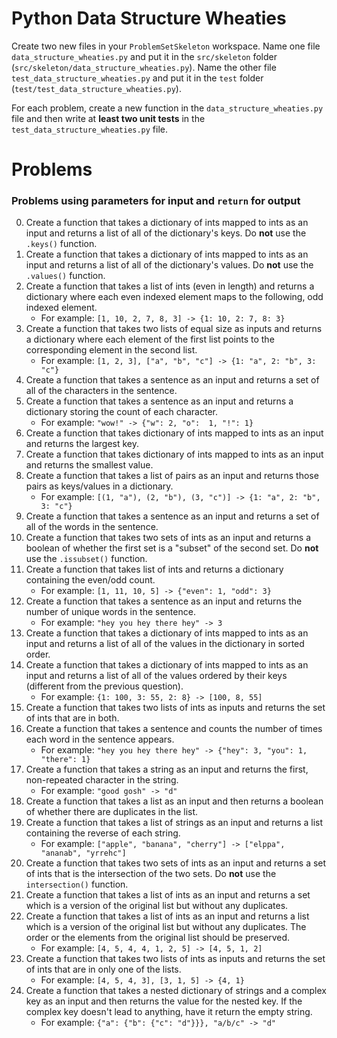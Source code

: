# Python Data Structure Wheaties

Create two new files in your `ProblemSetSkeleton` workspace. Name one file
`data_structure_wheaties.py` and put it in the `src/skeleton` folder
(`src/skeleton/data_structure_wheaties.py`). Name the other file
`test_data_structure_wheaties.py` and put it in the `test` folder
(`test/test_data_structure_wheaties.py`).

For each problem, create a new function in the `data_structure_wheaties.py` file
and then write at **least two unit tests** in the
`test_data_structure_wheaties.py` file.

# Problems

### Problems using **parameters** for input and `return` for output

0. Create a function that takes a dictionary of ints mapped to ints as an
   input and returns a list of all of the dictionary's keys. Do **not** use
   the `.keys()` function.
1. Create a function that takes a dictionary of ints mapped to ints as an
   input and returns a list of all of the dictionary's values. Do **not** use
   the `.values()` function.
2. Create a function that takes a list of ints (even in length) and returns a
   dictionary where each even indexed element maps to the following, odd
   indexed element.
   - For example: `[1, 10, 2, 7, 8, 3] -> {1: 10, 2: 7, 8: 3}`
3. Create a function that takes two lists of equal size as inputs and returns a
   dictionary where each element of the first list points to the corresponding
   element in the second list.
   - For example: `[1, 2, 3], ["a", "b", "c"] -> {1: "a", 2: "b", 3: "c"}`
4. Create a function that takes a sentence as an input and returns a set of all
   of the characters in the sentence.
5. Create a function that takes a sentence as an input and returns a dictionary
    storing the count of each character.
    - For example: `"wow!" -> {"w": 2, "o":  1, "!": 1}`
6. Create a function that takes dictionary of ints mapped to ints as an input and
   returns the largest key.
7. Create a function that takes dictionary of ints mapped to ints as an input and
   returns the smallest value.
8. Create a function that takes a list of pairs as an input and returns those
   pairs as keys/values in a dictionary.
    - For example: `[(1, "a"), (2, "b"), (3, "c")] -> {1: "a", 2: "b", 3: "c"}`
9. Create a function that takes a sentence as an input and returns a set of all
   of the words in the sentence.
10. Create a function that takes two sets of ints as an input and returns a
    boolean of whether the first set is a "subset" of the second set. Do
    **not** use the `.issubset()` function.
11. Create a function that takes list of ints and returns a dictionary containing
    the even/odd count.
    - For example: `[1, 11, 10, 5] -> {"even": 1, "odd": 3}`
12. Create a function that takes a sentence as an input and returns the number
    of unique words in the sentence.
    - For example: `"hey you hey there hey" -> 3`
13. Create a function that takes a dictionary of ints mapped to ints as an input
    and returns a list of all of the values in the dictionary in sorted order.
14. Create a function that takes a dictionary of ints mapped to ints as an input
    and returns a list of all of the values ordered by their keys (different
    from the previous question).
    - For example: `{1: 100, 3: 55, 2: 8} -> [100, 8, 55]`
15. Create a function that takes two lists of ints as inputs and returns the
    set of ints that are in both.
16. Create a function that takes a sentence and counts the number of times each
    word in the sentence appears.
    - For example: `"hey you hey there hey" -> {"hey": 3, "you": 1, "there": 1}`
17. Create a function that takes a string as an input and returns the first,
    non-repeated character in the string.
    - For example: `"good gosh" -> "d"`
18. Create a function that takes a list as an input and then returns a boolean
    of whether there are duplicates in the list.
19. Create a function that takes a list of strings as an input and returns a
    list containing the reverse of each string.
    - For example: `["apple", "banana", "cherry"] -> ["elppa", "ananab", "yrrehc"]`
20. Create a function that takes two sets of ints as an input and returns a
    set of ints that is the intersection of the two sets. Do **not** use the
    `intersection()` function.
21. Create a function that takes a list of ints as an input and returns a set
    which is a version of the original list but without any duplicates.
22. Create a function that takes a list of ints as an input and returns a list
    which is a version of the original list but without any duplicates. The order
    or the elements from the original list should be preserved.
    - For example: `[4, 5, 4, 4, 1, 2, 5] -> [4, 5, 1, 2]`
23. Create a function that takes two lists of ints as inputs and returns the set
    of ints that are in only one of the lists.
    - For example: `[4, 5, 4, 3], [3, 1, 5] -> {4, 1}`
24. Create a function that takes a nested dictionary of strings and a complex key
    as an input and then returns the value for the nested key. If the complex key
    doesn't lead to anything, have it return the empty string.
    - For example: `{"a": {"b": {"c": "d"}}}, "a/b/c" -> "d"`
